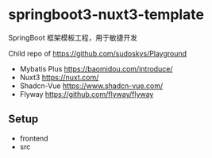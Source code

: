 # springboot3-nuxt3-template

SpringBoot 框架模板工程，用于敏捷开发

Child repo of https://github.com/sudoskys/Playground

- Mybatis Plus https://baomidou.com/introduce/
- Nuxt3 https://nuxt.com/
- Shadcn-Vue https://www.shadcn-vue.com/
- Flyway https://github.com/flyway/flyway

## Setup

- frontend
- src